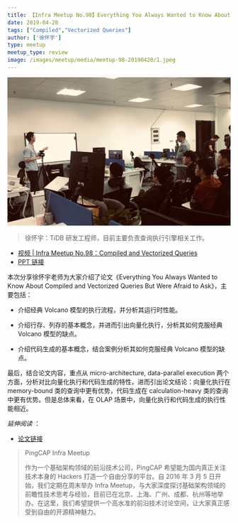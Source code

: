 ```yaml
---
title: 【Infra Meetup No.98】Everything You Always Wanted to Know About Compiled and Vectorized Queries But Were Afraid to Ask
date: 2019-04-20
tags: ["Compiled","Vectorized Queries"]
author: ['徐怀宇']
type: meetup
meetup_type: review
image: /images/meetup/media/meetup-98-20190420/1.jpeg
---
```


![](media/meetup-98-20190420/1.jpeg)

> 徐怀宇：TiDB 研发工程师，目前主要负责查询执行引擎相关工作。

+ [视频 | Infra Meetup No.98：Compiled and Vectorized Queries](https://www.bilibili.com/video/av50329586)
+ [PPT 链接](https://eyun.baidu.com/s/3nxc8ESh)

本次分享徐怀宇老师为大家介绍了论文《Everything You Always Wanted to Know About Compiled and Vectorized Queries But Were Afraid to Ask》，主要包括：

- 介绍经典 Volcano 模型的执行流程，并分析其运行时性能。

- 介绍行存、列存的基本概念，并进而引出向量化执行，分析其如何克服经典 Volcano 模型的缺点。

- 介绍代码生成的基本概念，结合案例分析其如何克服经典 Volcano 模型的缺点。

最后，结合论文内容，重点从 micro-architecture, data-parallel execution 两个方面，分析对比向量化执行和代码生成的特性，进而引出论文结论：向量化执行在 memory-bound 类的查询中更有优势，代码生成在 calculation-heavy 类的查询中更有优势。但是总体来看，在 OLAP 场景中，向量化执行和代码生成的执行性能相近。

*延伸阅读* ：

- [论文链接](http://www.vldb.org/pvldb/vol11/p2209-kersten.pdf)

>PingCAP Infra Meetup
>
>作为一个基础架构领域的前沿技术公司，PingCAP 希望能为国内真正关注技术本身的 Hackers 打造一个自由分享的平台。自 2016 年 3 月 5 日开始，我们定期在周末举办 Infra Meetup，与大家深度探讨基础架构领域的前瞻性技术思考与经验，目前已在北京、上海、广州、成都、杭州等地举办。在这里，我们希望提供一个高水准的前沿技术讨论空间，让大家真正感受到自由的开源精神魅力。
